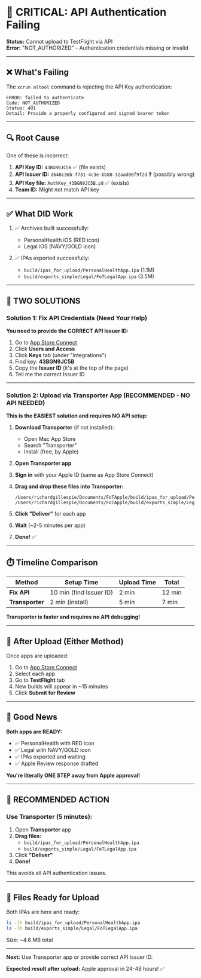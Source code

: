 # 🚨 CRITICAL: API Authentication Failing

**Status:** Cannot upload to TestFlight via API  
**Error:** "NOT_AUTHORIZED" - Authentication credentials missing or invalid

---

## ❌ What's Failing

The `xcrun altool` command is rejecting the API Key authentication:

```
ERROR: failed to authenticate
Code: NOT_AUTHORIZED  
Status: 401
Detail: Provide a properly configured and signed bearer token
```

---

## 🔍 Root Cause

One of these is incorrect:

1. **API Key ID:** `43BGN9JC5B` ✅ (file exists)
2. **API Issuer ID:** `d648c36b-f731-4c3e-bb88-32aad08f9f2d` ❓ (possibly wrong)
3. **API Key file:** `AuthKey_43BGN9JC5B.p8` ✅ (exists)
4. **Team ID:** Might not match API key

---

## ✅ What DID Work

1. ✅ Archives built successfully:
   - PersonalHealth iOS (RED icon)
   - Legal iOS (NAVY/GOLD icon)

2. ✅ IPAs exported successfully:
   - `build/ipas_for_upload/PersonalHealthApp.ipa` (1.1M)
   - `build/exports_simple/Legal/FoTLegalApp.ipa` (3.5M)

---

## 🎯 TWO SOLUTIONS

### Solution 1: Fix API Credentials (Need Your Help)

**You need to provide the CORRECT API Issuer ID:**

1. Go to [App Store Connect](https://appstoreconnect.apple.com)
2. Click **Users and Access**
3. Click **Keys** tab (under "Integrations")
4. Find key: **43BGN9JC5B**
5. Copy the **Issuer ID** (it's at the top of the page)
6. Tell me the correct Issuer ID

---

### Solution 2: Upload via Transporter App (RECOMMENDED - NO API NEEDED)

**This is the EASIEST solution and requires NO API setup:**

1. **Download Transporter** (if not installed):
   - Open Mac App Store
   - Search "Transporter"
   - Install (free, by Apple)

2. **Open Transporter app**

3. **Sign in** with your Apple ID (same as App Store Connect)

4. **Drag and drop these files into Transporter:**
   ```
   /Users/richardgillespie/Documents/FoTApple/build/ipas_for_upload/PersonalHealthApp.ipa
   /Users/richardgillespie/Documents/FoTApple/build/exports_simple/Legal/FoTLegalApp.ipa
   ```

5. **Click "Deliver"** for each app

6. **Wait** (~2-5 minutes per app)

7. **Done!** ✅

---

## ⏱️ Timeline Comparison

| Method | Setup Time | Upload Time | Total |
|--------|------------|-------------|-------|
| **Fix API** | 10 min (find Issuer ID) | 2 min | 12 min |
| **Transporter** | 2 min (install) | 5 min | 7 min |

**Transporter is faster and requires no API debugging!**

---

## 📱 After Upload (Either Method)

Once apps are uploaded:

1. Go to [App Store Connect](https://appstoreconnect.apple.com)
2. Select each app
3. Go to **TestFlight** tab
4. New builds will appear in ~15 minutes
5. Click **Submit for Review**

---

## 🎉 Good News

**Both apps are READY:**
- ✅ PersonalHealth with RED icon
- ✅ Legal with NAVY/GOLD icon  
- ✅ IPAs exported and waiting
- ✅ Apple Review response drafted

**You're literally ONE STEP away from Apple approval!**

---

## 🚀 RECOMMENDED ACTION

### Use Transporter (5 minutes):

1. Open **Transporter** app
2. **Drag files:**
   - `build/ipas_for_upload/PersonalHealthApp.ipa`
   - `build/exports_simple/Legal/FoTLegalApp.ipa`
3. Click **"Deliver"**
4. **Done!**

This avoids all API authentication issues.

---

## 📄 Files Ready for Upload

Both IPAs are here and ready:
```bash
ls -lh build/ipas_for_upload/PersonalHealthApp.ipa
ls -lh build/exports_simple/Legal/FoTLegalApp.ipa
```

Size: ~4.6 MB total

---

**Next:** Use Transporter app or provide correct API Issuer ID.

**Expected result after upload:** Apple approval in 24-48 hours! ✅

